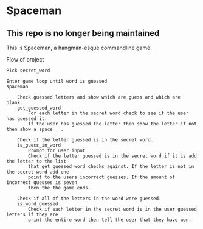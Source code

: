 # Spaceman
## This repo is no longer being maintained
This is Spaceman, a hangman-esque commandline game.


Flow of project

    Pick secret_word

    Enter game loop until word is guessed
    spaceman

        Check guessed letters and show which are guess and which are blank.
        get_guessed_word
            For each letter in the secret word check to see if the user has guessed it.
            If the user has guessed the letter then show the letter if not then show a space _ .

        Check if the letter guessed is in the secret word.
        is_guess_in_word
            Prompt for user input
            Check if the letter guessed is in the secret word if it is add the letter to the list
            that get_guessed_word checks against. If the letter is not in the secret word add one
            point to the users incorrect guesses. If the amount of incorrect guesses is seven
            then the the game ends.

        Check if all of the letters in the word were guessed.
        is_word_guessed
            Check if each letter in the secret word is in the user guessed letters if they are
            print the entire word then tell the user that they have won.
